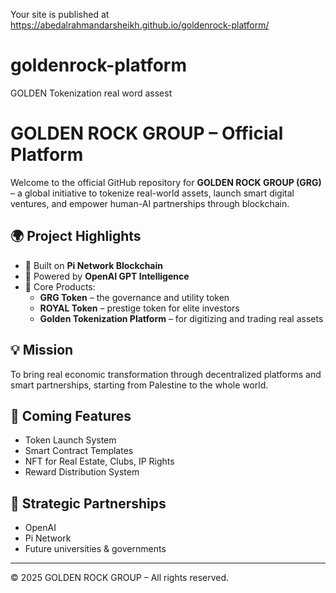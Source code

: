 Your site is published at https://abedalrahmandarsheikh.github.io/goldenrock-platform/
# goldenrock-platform
GOLDEN Tokenization  real word assest
# GOLDEN ROCK GROUP – Official Platform

Welcome to the official GitHub repository for **GOLDEN ROCK GROUP (GRG)** – a global initiative to tokenize real-world assets, launch smart digital ventures, and empower human-AI partnerships through blockchain.

## 🌍 Project Highlights
- 🔗 Built on **Pi Network Blockchain**
- 🧠 Powered by **OpenAI GPT Intelligence**
- 💎 Core Products:
  - **GRG Token** – the governance and utility token
  - **ROYAL Token** – prestige token for elite investors
  - **Golden Tokenization Platform** – for digitizing and trading real assets

## 💡 Mission
To bring real economic transformation through decentralized platforms and smart partnerships, starting from Palestine to the whole world.

## 🧱 Coming Features
- Token Launch System
- Smart Contract Templates
- NFT for Real Estate, Clubs, IP Rights
- Reward Distribution System

## 🤝 Strategic Partnerships
- OpenAI
- Pi Network
- Future universities & governments

---

© 2025 GOLDEN ROCK GROUP – All rights reserved.
